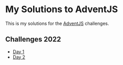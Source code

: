 # My Solutions to AdventJS

This is my solutions for the [AdventJS](https://adventjs.dev/) challenges.

## Challenges 2022

- [Day 1](./2022/day1/day1.md)
- [Day 2](./2022/day2/day2.md)
